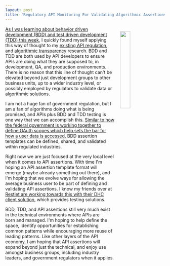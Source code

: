 ```yaml
---
layout: post
title: 'Regulatory API Monitoring For Validating Algorithmic Assertions'
---
```

<p><img style="padding: 15px;" src="https://s3.amazonaws.com/kinlane-productions/bw-icons/bw-check-black-round.png" alt="" width="25%" align="right" /></p>
<p><a href="http://apievangelist.com/2016/10/06/adding-behaviordriven-development-assertions-to-my-api-research/">As I was learning about behavior driven development (BDD) and test driven development (TDD) this week</a>, I quickly found myself applying this way of thought to my <a href="http://regulation.apievangelist.com">existing API regulation</a>, and <a href="http://apievangelist.com/2016/08/04/pushing-for-more-algorithmic-transparency-using-apis/">algorithmic transparency</a> research. BDD and TDD are both used by API developers to ensure APIs are doing what they are supposed to, in development, QA, and production environments. There is no reason that this line of thought can't be elevated beyond just development groups to other business units, up to a wider industry level, or possibly employed by regulators to validate data or algorithmic solutions.</p>
<p>I am not a huge fan of government regulation, but I am a fan of algorithms doing what is being promised, and APIs plus BDD and TDD testing is one way that we can accomplish this. <a href="http://apievangelist.com/2014/05/14/the-future-of-public-private-sector-partnerships-being-negotiated-at-the-api-oauth-scope-level/">Similar to how the federal government is working together to define OAuth scopes which help&nbsp;sets the bar for how a user&nbsp;data is accessed</a>, BDD assertion templates can be defined, shared, and validated within regulated industries.</p>
<p>Right now we are just focused at the very local level when it comes to API assertions. With time I'm hoping an API assertion template format will emerge (maybe already something out there), and I'm hoping that we evolve ways for allowing the average business user to be part of defining and validating API assertions. I know my friends over at <a href="https://restlet.com/products/dhc/">Restlet are working towards this with their DHC client solution</a>, which provides testing solutions.&nbsp;</p>
<p>BDD, TDD, and API assertions still very much exist in the technical environments where APIs are born&nbsp;and managed. I'm hoping to help define the space, identify opportunities for establishing common patterns&nbsp;while encouraging more reuse of leading patterns. Like other layers of the API economy, I am hoping that API assertions will expand beyond just the technical, and enjoy use amongst business groups, including industry leaders, and government regulators when it applies.</p>